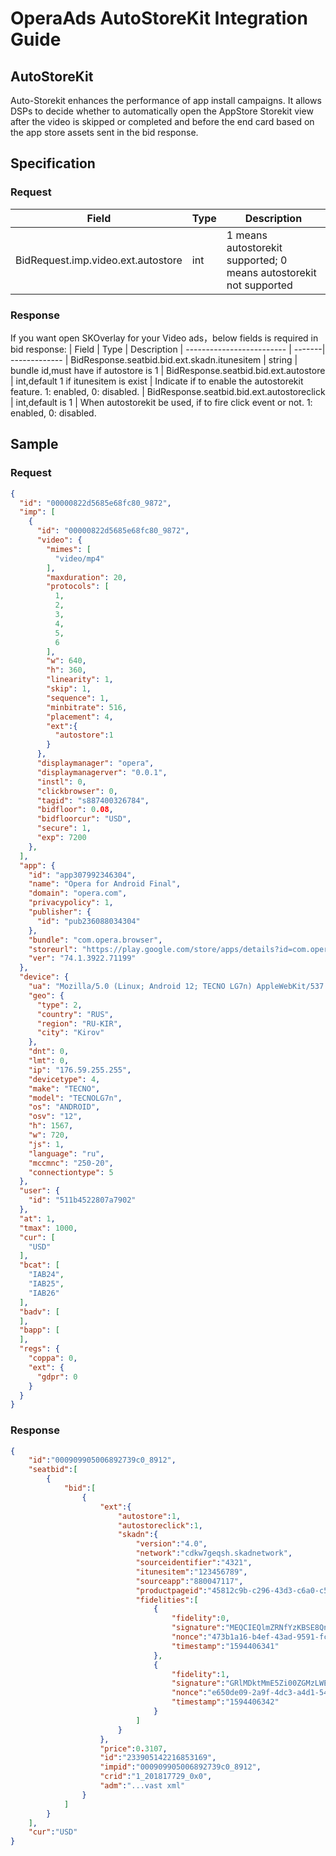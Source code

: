 # OperaAds AutoStoreKit Integration Guide

## AutoStoreKit

Auto-Storekit enhances the performance of app install campaigns. It  allows DSPs to decide whether to automatically open the AppStore Storekit view after the video is skipped or completed and before the end card based on the app store assets sent in the bid response.

## Specification

### Request

| Field             | Type | Description
| ----------------- | -----| -------------
| BidRequest.imp.video.ext.autostore  | int  | 1 means autostorekit supported; 0 means autostorekit not supported


### Response
If you want open SKOverlay for your Video ads，below fields is required in bid response:
| Field                     | Type   | Description
| ------------------------- | -------| -------------
| BidResponse.seatbid.bid.ext.skadn.itunesitem  | string | bundle id,must have if autostore is 1
| BidResponse.seatbid.bid.ext.autostore  | int,default 1 if itunesitem is exist | Indicate if to enable the autostorekit feature.  1: enabled, 0: disabled.
| BidResponse.seatbid.bid.ext.autostoreclick  | int,default is 1 | When autostorekit be used, if to fire click event or not. 1: enabled, 0: disabled.

## Sample

### Request
```json
{
  "id": "00000822d5685e68fc80_9872",
  "imp": [
    {
      "id": "00000822d5685e68fc80_9872",
      "video": {
        "mimes": [
          "video/mp4"
        ],
        "maxduration": 20,
        "protocols": [
          1,
          2,
          3,
          4,
          5,
          6
        ],
        "w": 640,
        "h": 360,
        "linearity": 1,
        "skip": 1,
        "sequence": 1,
        "minbitrate": 516,
        "placement": 4,
        "ext":{
          "autostore":1
        }
      },
      "displaymanager": "opera",
      "displaymanagerver": "0.0.1",
      "instl": 0,
      "clickbrowser": 0,
      "tagid": "s887400326784",
      "bidfloor": 0.08,
      "bidfloorcur": "USD",
      "secure": 1,
      "exp": 7200
    },
  ],
  "app": {
    "id": "app307992346304",
    "name": "Opera for Android Final",
    "domain": "opera.com",
    "privacypolicy": 1,
    "publisher": {
      "id": "pub236088034304"
    },
    "bundle": "com.opera.browser",
    "storeurl": "https://play.google.com/store/apps/details?id=com.opera.browser",
    "ver": "74.1.3922.71199"
  },
  "device": {
    "ua": "Mozilla/5.0 (Linux; Android 12; TECNO LG7n) AppleWebKit/537.36 (KHTML, like Gecko) Chrome/110.0.5481.192 Mobile Safari/537.36 OPR/74.1.3922.71199",
    "geo": {
      "type": 2,
      "country": "RUS",
      "region": "RU-KIR",
      "city": "Kirov"
    },
    "dnt": 0,
    "lmt": 0,
    "ip": "176.59.255.255",
    "devicetype": 4,
    "make": "TECNO",
    "model": "TECNOLG7n",
    "os": "ANDROID",
    "osv": "12",
    "h": 1567,
    "w": 720,
    "js": 1,
    "language": "ru",
    "mccmnc": "250-20",
    "connectiontype": 5
  },
  "user": {
    "id": "511b4522807a7902"
  },
  "at": 1,
  "tmax": 1000,
  "cur": [
    "USD"
  ],
  "bcat": [
    "IAB24",
    "IAB25",
    "IAB26"
  ],
  "badv": [
  ],
  "bapp": [
  ],
  "regs": {
    "coppa": 0,
    "ext": {
      "gdpr": 0
    }
  }
}
```

### Response
```json
{
    "id":"000909905006892739c0_8912",
    "seatbid":[
        {
            "bid":[
                {
                    "ext":{
                        "autostore":1,
                        "autostoreclick":1,
                        "skadn":{
                            "version":"4.0",
                            "network":"cdkw7geqsh.skadnetwork",
                            "sourceidentifier":"4321",
                            "itunesitem":"123456789",
                            "sourceapp":"880047117",
                            "productpageid":"45812c9b-c296-43d3-c6a0-c5a02f74bf6e",
                            "fidelities":[
                                {
                                    "fidelity":0,
                                    "signature":"MEQCIEQlmZRNfYzKBSE8QnhLTIHZZZWCFgZpRqRxHss65KoFAiAJgJKjdrWdkLUOCCjuEx2RmFS7daRzSVZRVZ8RyMyUXg==",
                                    "nonce":"473b1a16-b4ef-43ad-9591-fcf3aefa82a7",
                                    "timestamp":"1594406341"
                                },
                                {
                                    "fidelity":1,
                                    "signature":"GRlMDktMmE5Zi00ZGMzLWE0ZDEtNTQ0YzQwMmU5MDk1IiwKICAgICAgICAgICAgICAgICAgInRpbWVzdGTk0NDA2MzQyIg==",
                                    "nonce":"e650de09-2a9f-4dc3-a4d1-544c402e9095",
                                    "timestamp":"1594406342"
                                }
                            ]
                        }
                    },
                    "price":0.3107,
                    "id":"233905142216853169",
                    "impid":"000909905006892739c0_8912",
                    "crid":"1_201817729_0x0",
                    "adm":"...vast xml"
                }
            ]
        }
    ],
    "cur":"USD"
}

```
